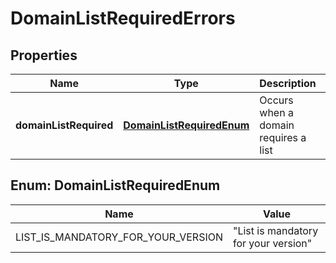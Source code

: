 

# DomainListRequiredErrors


## Properties

| Name | Type | Description | Notes |
|------------ | ------------- | ------------- | -------------|
|**domainListRequired** | [**DomainListRequiredEnum**](#DomainListRequiredEnum) | Occurs when a domain requires a list |  [optional] |



## Enum: DomainListRequiredEnum

| Name | Value |
|---- | -----|
| LIST_IS_MANDATORY_FOR_YOUR_VERSION | &quot;List is mandatory for your version&quot; |



